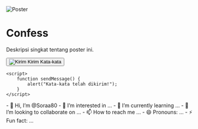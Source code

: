 <!DOCTYPE html>
<html lang="id">
<head>
    <meta charset="UTF-8">
    <meta name="viewport" content="width=device-width, initial-scale=1.0">
    <link rel="stylesheet" href="styles.css">
    <title>Poster dan Tombol Kirim</title>
</head>
<body>
    <div class="container">
        <div class="poster">
            <img src="poster.jpg" alt="Poster" class="poster-image">
            <h1 class="poster-title">Confess</h1>
            <p class="poster-description">Deskripsi singkat tentang poster ini.</p>
        </div>
        <div class="send-button">
            <button onclick="sendMessage()">
                <img src="send-icon.png" alt="Kirim" class="icon">
                Kirim Kata-kata
            </button>
        </div>
    </div>

    <script>
        function sendMessage() {
            alert("Kata-kata telah dikirim!");
        }
    </script>
</body>
</html>
- 👋 Hi, I’m @Soraa80
- 👀 I’m interested in ...
- 🌱 I’m currently learning ...
- 💞️ I’m looking to collaborate on ...
- 📫 How to reach me ...
- 😄 Pronouns: ...
- ⚡ Fun fact: ...

<!---
Soraa80/Soraa80 is a ✨ special ✨ repository because its `README.md` (this file) appears on your GitHub profile.
You can click the Preview link to take a look at your changes.
--->
